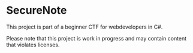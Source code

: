 # SecureNote
This project is part of a beginner CTF for webdevelopers in C#.

Please note that this project is work in progress and may contain content that violates licenses.
